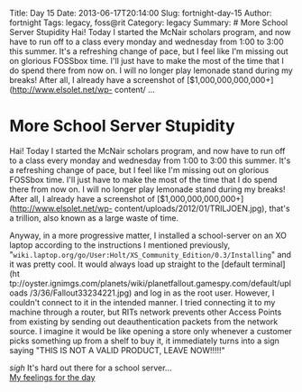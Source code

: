 Title: Day 15
Date: 2013-06-17T20:14:00
Slug: fortnight-day-15
Author: fortnight
Tags: legacy, foss@rit
Category: legacy
Summary: # More School Server Stupidity  Hai! Today I started the McNair scholars program, and now have to run off to a class every monday and wednesday from 1:00 to 3:00 this summer. It's a refreshing change of pace, but I feel like I'm missing out on glorious FOSSbox time. I'll just have to make the most of the time that I do spend there from now on. I will no longer play lemonade stand during my breaks! After all, I already have a screenshot of [$1,000,000,000,000+](http://www.elsolet.net/wp- content/ ... 

# More School Server Stupidity

Hai! Today I started the McNair scholars program, and now have to run off to a
class every monday and wednesday from 1:00 to 3:00 this summer. It's a
refreshing change of pace, but I feel like I'm missing out on glorious FOSSbox
time. I'll just have to make the most of the time that I do spend there from
now on. I will no longer play lemonade stand during my breaks! After all, I
already have a screenshot of [$1,000,000,000,000+](http://www.elsolet.net/wp-
content/uploads/2012/01/TRILJOEN.jpg), that's a trillion, also known as a
large waste of time.

Anyway, in a more progressive matter, I installed a school-server on an XO
laptop according to the instructions I mentioned previously,
"`wiki.laptop.org/go/User:Holt/XS_Community_Edition/0.3/Installing`" and it
was pretty cool. It would always load up straight to the [default terminal](ht
tp://oyster.ignimgs.com/planets/wiki/planetfallout.gamespy.com/default/uploads
/3/36/Fallout33234221.jpg) and log in as the root user. However, I couldn't
connect to it in the intended manner. I tried connecting it to my machine
through a router, but RITs network prevents other Access Points from existing
by sending out deauthentication packets from the network source. I imagine it
would be like opening a store only whenever a customer picks something up from
a shelf to buy it, it immediately turns into a sign saying "THIS IS NOT A
VALID PRODUCT, LEAVE NOW!!!!!"

*sigh* It's hard out there for a school server...  
[My feelings for the day](http://www.quickmeme.com/meme/3uw2ej/)

